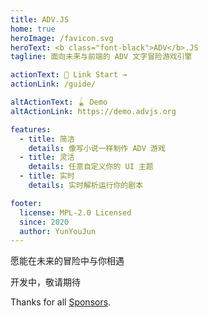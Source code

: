 ```yaml
---
title: ADV.JS
home: true
heroImage: /favicon.svg
heroText: <b class="font-black">ADV</b>.JS
tagline: 面向未来与前端的 ADV 文字冒险游戏引擎

actionText: 📖 Link Start →
actionLink: /guide/

altActionText: 🪀 Demo
altActionLink: https://demo.advjs.org

features:
  - title: 简洁
    details: 像写小说一样制作 ADV 游戏
  - title: 灵活
    details: 任意自定义你的 UI 主题
  - title: 实时
    details: 实时解析运行你的剧本

footer:
  license: MPL-2.0 Licensed
  since: 2020
  author: YunYouJun
---
```


<div class="text-center font-light text-2xl">

<div class="text-2xl font-normal gradient-text from-blue-600 to-green-500 bg-gradient-to-r">

愿能在未来的冒险中与你相遇

</div>

开发中，敬请期待

<div class="text-2xl font-black">

Thanks for all [Sponsors](https://sponsors.yunyoujun.cn).

</div>

</div>
